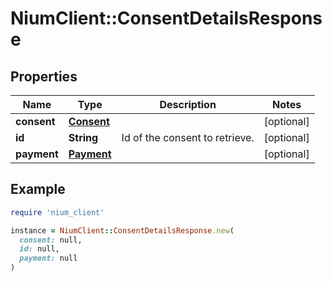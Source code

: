# NiumClient::ConsentDetailsResponse

## Properties

| Name | Type | Description | Notes |
| ---- | ---- | ----------- | ----- |
| **consent** | [**Consent**](Consent.md) |  | [optional] |
| **id** | **String** | Id of the consent to retrieve. | [optional] |
| **payment** | [**Payment**](Payment.md) |  | [optional] |

## Example

```ruby
require 'nium_client'

instance = NiumClient::ConsentDetailsResponse.new(
  consent: null,
  id: null,
  payment: null
)
```

